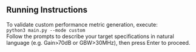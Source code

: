 ## Running Instructions
To validate custom performance metric generation, execute:  
`python3 main.py --mode custom`  
Follow the prompts to describe your target specifications in natural language (e.g. Gain>70dB or GBW>30MHz), then press Enter to proceed.
